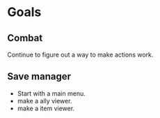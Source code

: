 # Goals

## Combat

Continue to figure out a way to make actions work.

## Save manager

* Start with a main menu.
* make a ally viewer.
* make a item viewer.
